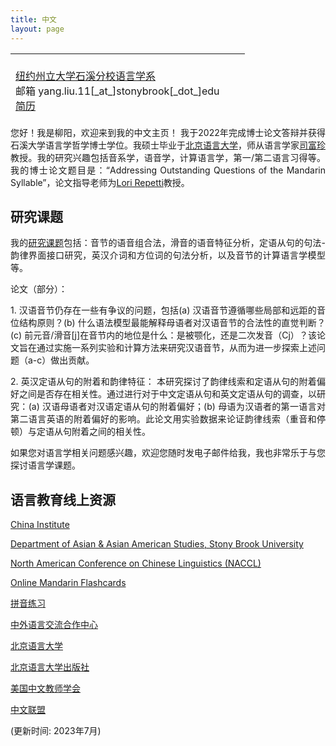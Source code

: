 ```yaml
---
title: 中文
layout: page
---
```


<table style="width: 750px; height: 100px;">
 <tr>
    <td>
     <br>
     <A HREF="https://linguistics.stonybrook.edu/">纽约州立大学石溪分校语言学系</A><BR>
     邮箱 yang.liu.11[_at_]stonybrook[_dot_]edu<BR>
     <A HREF="CV.pdf">简历</A>
      <br><br>

</td><td>
   </td>
    <td style="vertical-align: bottom;">
      <span onmouseover="image1.src=loadImage1.src;"
      onmouseout="image1.src=staticImage1.src;">
      </span>
   </td>
 </tr>
</table>

<p  style="text-align:justify"> 您好！我是柳阳，欢迎来到我的中文主页！
我于2022年完成博士论文答辩并获得石溪大学语言学哲学博士学位。我硕士毕业于<A HREF="https://www.blcu.edu.cn/">北京语言大学</A>，师从语言学家<A HREF="https://faculty.blcu.edu.cn/sifuzhen/zh_CN/index.htm">司富珍</A>教授。我的研究兴趣包括音系学，语音学，计算语言学，第一/第二语言习得等。我的博士论文题目是：“Addressing Outstanding Questions of the Mandarin Syllable”，论文指导老师为<A HREF="https://linguistics.stonybrook.edu/faculty/lori.repetti/index.php/">Lori Repetti</A>教授。
</p>

<h2>研究课题</h2>
<p  style="text-align:justify">
我的<A HREF="../projects">研究课题</A>包括：音节的语音组合法，滑音的语音特征分析，定语从句的句法-韵律界面接口研究，英汉介词和方位词的句法分析，以及音节的计算语言学模型等。

<p  style="text-align:justify"> 论文（部分）：
</p>
<p  style="text-align:justify"> 1. 
汉语音节仍存在一些有争议的问题，包括(a) 汉语音节遵循哪些局部和远距的音位结构原则？(b) 什么语法模型最能解释母语者对汉语音节的合法性的直觉判断？(c) 前元音/滑音[j]在音节内的地位是什么：是被颚化，还是二次发音（Cj）？该论文旨在通过实施一系列实验和计算方法来研究汉语音节，从而为进一步探索上述问题（a-c）做出贡献。
</p>
<p  style="text-align:justify"> 2.	英汉定语从句的附着和韵律特征：
本研究探讨了韵律线索和定语从句的附着偏好之间是否存在相关性。通过进行对于中文定语从句和英文定语从句的调查，以研究：(a) 汉语母语者对汉语定语从句的附着偏好；(b) 母语为汉语者的第一语言对第二语言英语的附着偏好的影响。此论文用实验数据来论证韵律线索（重音和停顿）与定语从句附着之间的相关性。
</p>

</p>
<p  style="text-align:justify">
如果您对语言学相关问题感兴趣，欢迎您随时发电子邮件给我，我也非常乐于与您探讨语言学课题。
</p>
<h2>语言教育线上资源</h2>
<p  style="text-align:justify">
<A HREF="https://www.chinainstitute.org/">China Institute</A> 
</p>
<p  style="text-align:justify">
<A HREF="https://www.stonybrook.edu/commcms/asianamerican/index.php">Department of Asian & Asian American Studies, Stony Brook University</A> 
</p>
<p  style="text-align:justify">
<A HREF="https://naccl.osu.edu/">North American Conference on Chinese Linguistics (NACCL)</A> 
</p>
<p  style="text-align:justify">
<A HREF="http://www.semanda.com/">Online Mandarin Flashcards</A> 
</p>
<p  style="text-align:justify">
<A HREF="http://pinyinpractice.com/wangzhi/">拼音练习</A> 
</p>
<p  style="text-align:justify">
<A HREF="http://www.chinese.cn/page/#/pcpage/mainpage">中外语言交流合作中心</A> 
</p>
<p  style="text-align:justify">
<A HREF="http://english.blcu.edu.cn/col/col9621/index.html">北京语言大学</A> 
</p>
<p  style="text-align:justify">
<A HREF="https://www.blcup.com/">北京语言大学出版社</A> 
</p>
<p  style="text-align:justify">
<A HREF="https://clta-us.org/">美国中文教师学会</A> 
</p>
<p  style="text-align:justify">
<A HREF="https://www.chineseplus.net/">中文联盟</A> 
</p> 
<p  style="text-align:justify">
(更新时间: 2023年7月) 
</p>
